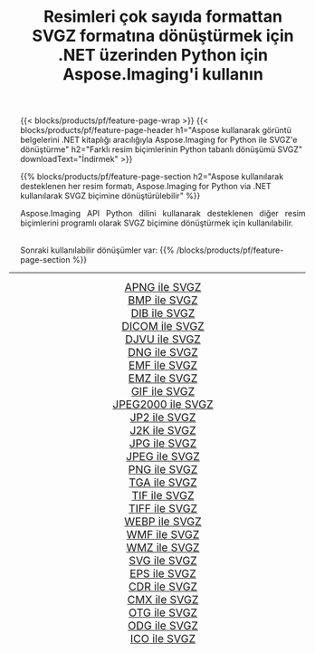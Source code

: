 ﻿---
title: Resimleri çok sayıda formattan SVGZ formatına dönüştürmek için .NET üzerinden Python için Aspose.Imaging'i kullanın 
weight: 3920
url: /tr/python-net/conversion/to/svgz/ 
lang: tr
langdirlevel: 2
locales: zh-hans,ja,it,ru,de,es,fr,nl,id,lt,pl,pt,vi,tr,ko,zh-hant,ar,hi,th,sv,cs,uk,he
description: Aspose.Imaging for Python via .NET library kullanarak çeşitli formatları SVGZ formatına dönüştürebilirsiniz.
---

{{< blocks/products/pf/feature-page-wrap >}}
{{< blocks/products/pf/feature-page-header h1="Aspose kullanarak görüntü belgelerini .NET kitaplığı aracılığıyla Aspose.Imaging for Python ile SVGZ'e dönüştürme" h2="Farklı resim biçimlerinin Python tabanlı dönüşümü SVGZ" downloadText="İndirmek" >}}


{{% blocks/products/pf/feature-page-section  h2="Aspose kullanılarak desteklenen her resim formatı, Aspose.Imaging for Python via .NET kullanılarak SVGZ biçimine dönüştürülebilir" %}}
<p align=justify>Aspose.Imaging API Python dilini kullanarak desteklenen diğer resim biçimlerini programlı olarak SVGZ biçimine dönüştürmek için kullanılabilir.</p>
<br/>
Sonraki kullanılabilir dönüşümler var:
{{% /blocks/products/pf/feature-page-section %}}
<div class="container-fluid productfamilypage bg-gray">
    <div class="convertypes bg-gray agp-content section">
        <div class="container">
		<hr style="margin-left:-20px;"/>
		<div class="row other-converters" style="gap: 10px;font-size: 19px;text-align:center;">
		    <div class='col-md-2 other-converter remove-lp remove-rp'><a href="/imaging/tr/python-net/conversion/apng-to-svgz/" style="padding:15px;">APNG ile SVGZ</a></div>
<div class='col-md-2 other-converter remove-lp remove-rp'><a href="/imaging/tr/python-net/conversion/bmp-to-svgz/" style="padding:15px;">BMP ile SVGZ</a></div>
<div class='col-md-2 other-converter remove-lp remove-rp'><a href="/imaging/tr/python-net/conversion/dib-to-svgz/" style="padding:15px;">DIB ile SVGZ</a></div>
<div class='col-md-2 other-converter remove-lp remove-rp'><a href="/imaging/tr/python-net/conversion/dicom-to-svgz/" style="padding:15px;">DICOM ile SVGZ</a></div>
<div class='col-md-2 other-converter remove-lp remove-rp'><a href="/imaging/tr/python-net/conversion/djvu-to-svgz/" style="padding:15px;">DJVU ile SVGZ</a></div>
<div class='col-md-2 other-converter remove-lp remove-rp'><a href="/imaging/tr/python-net/conversion/dng-to-svgz/" style="padding:15px;">DNG ile SVGZ</a></div>
<div class='col-md-2 other-converter remove-lp remove-rp'><a href="/imaging/tr/python-net/conversion/emf-to-svgz/" style="padding:15px;">EMF ile SVGZ</a></div>
<div class='col-md-2 other-converter remove-lp remove-rp'><a href="/imaging/tr/python-net/conversion/emz-to-svgz/" style="padding:15px;">EMZ ile SVGZ</a></div>
<div class='col-md-2 other-converter remove-lp remove-rp'><a href="/imaging/tr/python-net/conversion/gif-to-svgz/" style="padding:15px;">GIF ile SVGZ</a></div>
<div class='col-md-2 other-converter remove-lp remove-rp'><a href="/imaging/tr/python-net/conversion/jpeg2000-to-svgz/" style="padding:15px;">JPEG2000 ile SVGZ</a></div>
<div class='col-md-2 other-converter remove-lp remove-rp'><a href="/imaging/tr/python-net/conversion/jp2-to-svgz/" style="padding:15px;">JP2 ile SVGZ</a></div>
<div class='col-md-2 other-converter remove-lp remove-rp'><a href="/imaging/tr/python-net/conversion/j2k-to-svgz/" style="padding:15px;">J2K ile SVGZ</a></div>
<div class='col-md-2 other-converter remove-lp remove-rp'><a href="/imaging/tr/python-net/conversion/jpg-to-svgz/" style="padding:15px;">JPG ile SVGZ</a></div>
<div class='col-md-2 other-converter remove-lp remove-rp'><a href="/imaging/tr/python-net/conversion/jpeg-to-svgz/" style="padding:15px;">JPEG ile SVGZ</a></div>
<div class='col-md-2 other-converter remove-lp remove-rp'><a href="/imaging/tr/python-net/conversion/png-to-svgz/" style="padding:15px;">PNG ile SVGZ</a></div>
<div class='col-md-2 other-converter remove-lp remove-rp'><a href="/imaging/tr/python-net/conversion/tga-to-svgz/" style="padding:15px;">TGA ile SVGZ</a></div>
<div class='col-md-2 other-converter remove-lp remove-rp'><a href="/imaging/tr/python-net/conversion/tif-to-svgz/" style="padding:15px;">TIF ile SVGZ</a></div>
<div class='col-md-2 other-converter remove-lp remove-rp'><a href="/imaging/tr/python-net/conversion/tiff-to-svgz/" style="padding:15px;">TIFF ile SVGZ</a></div>
<div class='col-md-2 other-converter remove-lp remove-rp'><a href="/imaging/tr/python-net/conversion/webp-to-svgz/" style="padding:15px;">WEBP ile SVGZ</a></div>
<div class='col-md-2 other-converter remove-lp remove-rp'><a href="/imaging/tr/python-net/conversion/wmf-to-svgz/" style="padding:15px;">WMF ile SVGZ</a></div>
<div class='col-md-2 other-converter remove-lp remove-rp'><a href="/imaging/tr/python-net/conversion/wmz-to-svgz/" style="padding:15px;">WMZ ile SVGZ</a></div>
<div class='col-md-2 other-converter remove-lp remove-rp'><a href="/imaging/tr/python-net/conversion/svg-to-svgz/" style="padding:15px;">SVG ile SVGZ</a></div>
<div class='col-md-2 other-converter remove-lp remove-rp'><a href="/imaging/tr/python-net/conversion/eps-to-svgz/" style="padding:15px;">EPS ile SVGZ</a></div>
<div class='col-md-2 other-converter remove-lp remove-rp'><a href="/imaging/tr/python-net/conversion/cdr-to-svgz/" style="padding:15px;">CDR ile SVGZ</a></div>
<div class='col-md-2 other-converter remove-lp remove-rp'><a href="/imaging/tr/python-net/conversion/cmx-to-svgz/" style="padding:15px;">CMX ile SVGZ</a></div>
<div class='col-md-2 other-converter remove-lp remove-rp'><a href="/imaging/tr/python-net/conversion/otg-to-svgz/" style="padding:15px;">OTG ile SVGZ</a></div>
<div class='col-md-2 other-converter remove-lp remove-rp'><a href="/imaging/tr/python-net/conversion/odg-to-svgz/" style="padding:15px;">ODG ile SVGZ</a></div>
<div class='col-md-2 other-converter remove-lp remove-rp'><a href="/imaging/tr/python-net/conversion/ico-to-svgz/" style="padding:15px;">ICO ile SVGZ</a></div>
                </div>
        </div>
    </div>
</div>
<br/>

